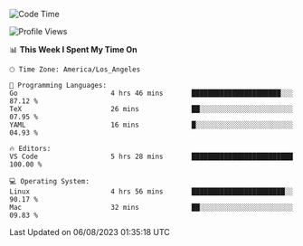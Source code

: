 <!--START_SECTION:waka-->
![Code Time](http://img.shields.io/badge/Code%20Time-502%20hrs%2010%20mins-blue)

![Profile Views](http://img.shields.io/badge/Profile%20Views-0-blue)

📊 **This Week I Spent My Time On** 

```text
🕑︎ Time Zone: America/Los_Angeles

💬 Programming Languages: 
Go                       4 hrs 46 mins       ██████████████████████░░░   87.12 % 
TeX                      26 mins             ██░░░░░░░░░░░░░░░░░░░░░░░   07.95 % 
YAML                     16 mins             █░░░░░░░░░░░░░░░░░░░░░░░░   04.93 % 

🔥 Editors: 
VS Code                  5 hrs 28 mins       █████████████████████████   100.00 % 

💻 Operating System: 
Linux                    4 hrs 56 mins       ███████████████████████░░   90.17 % 
Mac                      32 mins             ██░░░░░░░░░░░░░░░░░░░░░░░   09.83 % 
```


 Last Updated on 06/08/2023 01:35:18 UTC
<!--END_SECTION:waka-->

